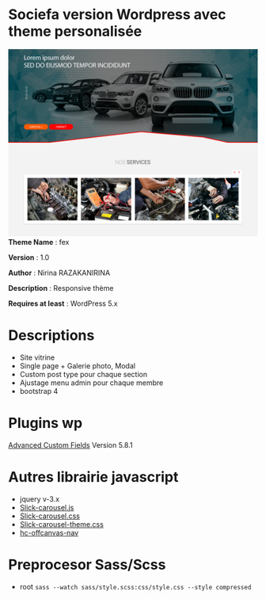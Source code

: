 # Sociefa version Wordpress avec theme personalisée
![Screenshot](screenshot.png "")
**Theme Name** : fex

**Version** : 1.0

**Author** : Nirina RAZAKANIRINA

**Description** : Responsive thème

**Requires at least** : WordPress 5.x

# Descriptions
* Site vitrine
* Single page + Galerie photo, Modal
* Custom post type pour chaque section
* Ajustage menu admin pour chaque membre
* bootstrap 4 



# Plugins wp

[Advanced Custom Fields](https://www.advancedcustomfields.com/) Version 5.8.1

# Autres librairie javascript

*  jquery v-3.x
*  [Slick-carousel.js](https://cdnjs.cloudflare.com/ajax/libs/slick-carousel/1.9.0/slick.min.js)
*  [Slick-carousel.css](https://cdnjs.cloudflare.com/ajax/libs/slick-carousel/1.9.0/slick.min.css)
*  [Slick-carousel-theme.css](https://cdnjs.cloudflare.com/ajax/libs/slick-carousel/1.9.0/slick-theme.min.css)
*  [hc-offcanvas-nav](https://github.com/somewebmedia/hc-offcanvas-nav)

# Preprocesor Sass/Scss 
- root `sass --watch sass/style.scss:css/style.css --style compressed`